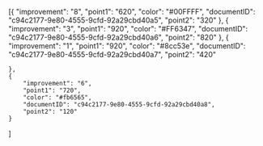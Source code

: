 [{
		"improvement": "8",
		"point1": "620",
		"color": "#00FFFF",
		"documentID": "c94c2177-9e80-4555-9cfd-92a29cbd40a5",
		"point2": "320"
	},
	{
		"improvement": "3",
		"point1": "920",
		"color": "#FF6347",
		"documentID": "c94c2177-9e80-4555-9cfd-92a29cbd40a6",
		"point2": "820"
	},
	{
		"improvement": "1",
		"point1": "920",
		"color": "#8cc53e",
		"documentID": "c94c2177-9e80-4555-9cfd-92a29cbd40a7",
		"point2": "420"

	},
	{
		"improvement": "6",
		"point1": "720",
		"color": "#fb6565",
		"documentID": "c94c2177-9e80-4555-9cfd-92a29cbd40a8",
		"point2": "120"
	}
]
